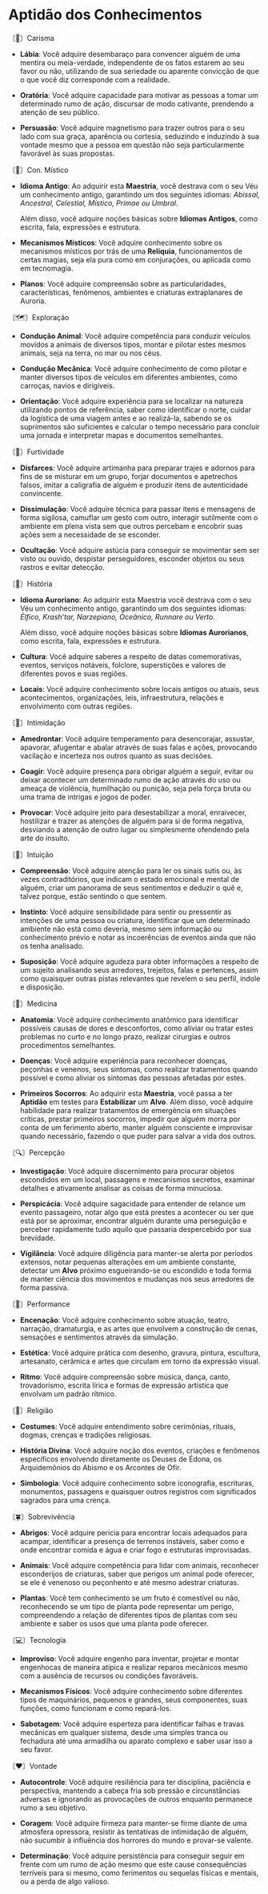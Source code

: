 # Aptidão dos Conhecimentos

〘💬〙Carisma
- **Lábia**: Você adquire desembaraço para convencer alguém de uma mentira ou meia-verdade, independente de os fatos estarem ao seu favor ou não, utilizando de sua seriedade ou aparente convicção de que o que você diz corresponde com a realidade.

- **Oratória**: Você adquire capacidade para motivar as pessoas a tomar um determinado rumo de ação, discursar de modo cativante, prendendo a atenção de seu público.

- **Persuasão**: Você adquire magnetismo para trazer outros para o seu lado com sua graça, aparência ou cortesia, seduzindo e induzindo à sua vontade mesmo que a pessoa em questão não seja particularmente favorável às suas propostas.


〘🔮〙Con. Místico
- **Idioma Antigo**: Ao adquirir esta **Maestria**, você destrava com o seu Véu um conhecimento antigo, garantindo um dos seguintes idiomas: 
*Abissal, Ancestral, Celestial, Místico, Primae ou Umbral*. 

  Além disso, você adquire noções básicas sobre **Idiomas Antigos**, como escrita, fala, expressões e estrutura.

- **Mecanismos Místicos**: Você adquire conhecimento sobre os mecanismos místicos por trás de uma **Relíquia**, funcionamentos de certas magias, seja ela pura como em conjurações, ou aplicada como em tecnomagia.

- **Planos**: Você adquire compreensão sobre as particularidades, características, fenômenos, ambientes e criaturas extraplanares de Auroria.


〘🗺️〙Exploração
- **Condução Animal**: Você adquire competência para conduzir veículos movidos a animais de diversos tipos, montar e pilotar estes mesmos animais, seja na terra, no mar ou nos céus.

- **Condução Mecânica**: Você adquire conhecimento de como pilotar e manter diversos tipos de veículos em diferentes ambientes, como carroças, navios e dirigíveis.

- **Orientação**: Você adquire experiência para se localizar na natureza utilizando pontos de referência, saber como identificar o norte, cuidar da logística de uma viagem antes e ao realizá-la, sabendo se os suprimentos são suficientes e calcular o tempo necessário para concluir uma jornada e interpretar mapas e documentos semelhantes.


〘🥷〙Furtividade
- **Disfarces**: Você adquire artimanha para preparar trajes e adornos para fins de se misturar em um grupo, forjar documentos e apetrechos falsos, imitar a caligrafia de alguém e produzir itens de autenticidade convincente.

- **Dissimulação**: Você adquire técnica para passar itens e mensagens de forma sigilosa, camuflar um gesto com outro, interagir sutilmente com o ambiente em plena vista sem que outros percebam e encobrir suas ações sem a necessidade de se esconder.

- **Ocultação**: Você adquire astúcia para conseguir se movimentar sem ser visto ou ouvido, despistar perseguidores, esconder objetos ou seus rastros e evitar detecção.

〘📖〙História
- **Idioma Auroriano**: Ao adquirir esta Maestria você destrava com o seu Véu um conhecimento antigo, garantindo um dos seguintes idiomas: *Élfico, Krash’tar, Narzepiano, Oceânico, Runnare ou Verto*.

  Além disso, você adquire noções básicas sobre **Idiomas Aurorianos**, como escrita, fala, expressões e estrutura.

- **Cultura**: Você adquire saberes a respeito de datas comemorativas, eventos, serviços notáveis, folclore, superstições e valores de diferentes povos e suas regiões.

- **Locais**: Você adquire conhecimento sobre locais antigos ou atuais, seus acontecimentos, organizações, leis, infraestrutura, relações e envolvimento com outras regiões.


〘🔪〙Intimidação
- **Amedrontar**: Você adquire temperamento para desencorajar, assustar, apavorar, afugentar e abalar através de suas falas e ações, provocando vacilação e incerteza nos outros quanto as suas decisões.

- **Coagir**: Você adquire presença para obrigar alguém a seguir, evitar ou deixar acontecer um determinado rumo de ação através do uso ou ameaça de violência, humilhação ou punição, seja pela força bruta ou uma trama de intrigas e jogos de poder.

- **Provocar**: Você adquire jeito para desestabilizar a moral, enraivecer, hostilizar e trazer as atenções de alguém para si de forma negativa, desviando a atenção de outro lugar ou simplesmente ofendendo pela arte do insulto.


〘🤍〙Intuição
- **Compreensão**: Você adquire atenção para ler os sinais sutis ou, às vezes contraditórios, que indicam o estado emocional e mental de alguém, criar um panorama de seus sentimentos e deduzir o quê e, talvez porque, estão sentindo o que sentem.

- **Instinto**: Você adquire sensibilidade para sentir ou pressentir as intenções de uma pessoa ou criatura, identificar que um determinado ambiente não está como deveria, mesmo sem informação ou conhecimento prévio e notar as incoerências de eventos ainda que não os tenha analisado.

- **Suposição**: Você adquire agudeza para obter informações a respeito de um sujeito analisando seus arredores, trejeitos, falas e pertences, assim como quaisquer outras pistas relevantes que revelem o seu perfil, índole e disposição.


〘🥼〙Medicina
- **Anatomia**: Você adquire conhecimento anatômico para identificar possíveis causas de dores e desconfortos, como aliviar ou tratar estes problemas no curto e no longo prazo, realizar cirurgias e outros procedimentos semelhantes.

- **Doenças**: Você adquire experiência para reconhecer doenças, peçonhas e venenos, seus sintomas, como realizar tratamentos quando possível e como aliviar os sintomas das pessoas afetadas por estes.

- **Primeiros Socorros**: Ao adquirir esta **Maestria**, você passa a ter **Aptidão** em testes para **Estabilizar** um **Alvo**. Além disso, você adquire habilidade para realizar tratamentos de emergência em situações críticas, prestar primeiros socorros, impedir que alguém morra por conta de um ferimento aberto, manter alguém consciente e improvisar quando necessário, fazendo o que puder para salvar a vida dos outros.


〘🔍〙Percepção
- **Investigação**: Você adquire discernimento para procurar objetos escondidos em um local, passagens e mecanismos secretos, examinar detalhes e ativamente analisar as coisas de forma minuciosa.

- **Perspicácia**: Você adquire sagacidade para entender de relance um evento passageiro, notar algo que está prestes a acontecer ou ser que está por se aproximar, encontrar alguém durante uma perseguição e perceber rapidamente tudo aquilo que passaria despercebido por sua brevidade.

- **Vigilância**: Você adquire diligência para manter-se alerta por períodos extensos, notar pequenas alterações em um ambiente constante, detectar um **Alvo** próximo esgueirando-se ou escondido e toda forma de manter ciência dos movimentos e mudanças nos seus arredores de forma passiva.


〘🎨〙Performance
- **Encenação**: Você adquire conhecimento sobre atuação, teatro, narração, dramaturgia, e as artes que envolvem a construção de cenas, sensações e sentimentos através da simulação.

- **Estética**: Você adquire prática com desenho, gravura, pintura, escultura, artesanato, cerâmica e artes que circulam em torno da expressão visual.

- **Ritmo**: Você adquire compreensão sobre música, dança, canto, trovadorismo, escrita lírica e formas de expressão artística que envolvam um padrão rítmico.


〘💠〙Religião
- **Costumes**: Você adquire entendimento sobre cerimônias, rituais, dogmas, crenças e tradições religiosas.

- **História Divina**: Você adquire noção dos eventos, criações e fenômenos específicos envolvendo diretamente os Deuses de Édona, os Arquidemônios do Abismo e os Arcontes de Ofir.

- **Simbologia**: Você adquire conhecimento sobre iconografia, escrituras, monumentos, passagens e quaisquer outros registros com significados sagrados para uma crença.


〘🍀〙Sobrevivência
- **Abrigos**: Você adquire perícia para encontrar locais adequados para acampar, identificar a presença de terrenos instáveis, saber como e onde encontrar comida e água e criar fogo e estruturas improvisadas.

- **Animais**: Você adquire competência para lidar com animais, reconhecer esconderijos de criaturas, saber que perigos um animal pode oferecer, se ele é venenoso ou peçonhento e até mesmo adestrar criaturas.

- **Plantas**: Você tem conhecimento se um fruto é comestível ou não, reconhecendo se um tipo de planta pode representar um perigo, compreendendo a relação de diferentes tipos de plantas com seu ambiente e saber os usos que uma planta pode oferecer.


〘💻〙Tecnologia
- **Improviso**: Você adquire engenho para inventar, projetar e montar engenhocas de maneira atípica e realizar reparos mecânicos mesmo com a ausência de recursos ou condições favoráveis.

- **Mecanismos Físicos**: Você adquire conhecimento sobre diferentes tipos de maquinários, pequenos e grandes, seus componentes, suas funções, como funcionam e como repará-los.

- **Sabotagem**: Você adquire esperteza para identificar falhas e travas mecânicas em qualquer sistema, desde uma simples tranca ou fechadura até uma armadilha ou aparato complexo e saber usar isso a seu favor.

〘♥️〙Vontade
- **Autocontrole**: Você adquire resiliência para ter disciplina, paciência e perspectiva, mantendo a cabeça fria sob pressão e circunstâncias adversas e ignorando as provocações de outros enquanto permanece rumo a seu objetivo.

- **Coragem**: Você adquire firmeza para manter-se firme diante de uma atmosfera opressora, resistir às tentativas de intimidação de alguém, não sucumbir à influência dos horrores do mundo e provar-se valente.

- **Determinação**: Você adquire persistência para conseguir seguir em frente com um rumo de ação mesmo que este cause consequências terríveis para si mesmo, como ferimentos ou sequelas físicas e mentais, ou a perda de algo valioso.
